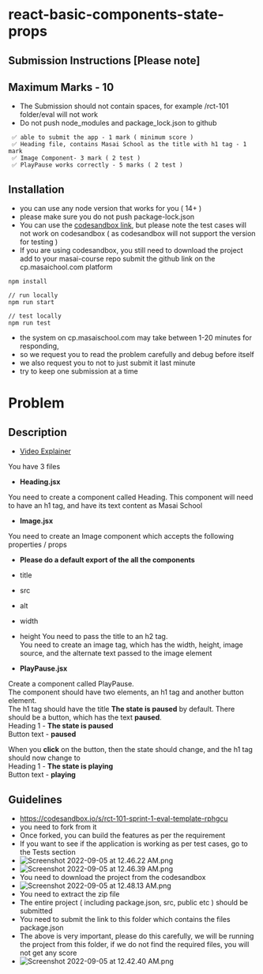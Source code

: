 # react-basic-components-state-props

## Submission Instructions [Please note]

## Maximum Marks - 10

- The Submission should not contain spaces, for example /rct-101 folder/eval will not work
- Do not push node_modules and package_lock.json to github

```
 ✅ able to submit the app - 1 mark ( minimum score )
 ✅ Heading file, contains Masai School as the title with h1 tag - 1 mark
 ✅ Image Component- 3 mark ( 2 test )
 ✅ PlayPause works correctly - 5 marks ( 2 test )
```

## Installation

- you can use any node version that works for you ( 14+ )
- please make sure you do not push package-lock.json
- You can use the [codesandbox link](https://codesandbox.io/s/rct-101-sprint-1-eval-template-rphgcu), but please note the test cases will not work on codesandbox ( as codesandbox will not support the version for testing )
- If you are using codesandbox, you still need to download the project add to your masai-course repo submit the github link on the cp.masaichool.com platform

```
npm install

// run locally
npm run start

// test locally
npm run test

```

- the system on cp.masaischool.com may take between 1-20 minutes for responding,
- so we request you to read the problem carefully and debug before itself
- we also request you to not to just submit it last minute
- try to keep one submission at a time

# Problem

## Description

- [Video Explainer](https://masai-course.s3.ap-south-1.amazonaws.com/material/videos/35157/9DizeCI7zGJwbu4jdPxHTS4gtSgKNqA8ljbRnZkI.mp4)

You have 3 files

- **Heading.jsx**

You need to create a component called Heading. This component will need to have an h1 tag, and have its text content as Masai School

- **Image.jsx**

You need to create an Image component which accepts the following properties / props

- **Please do a default export of the all the components**

- title
- src
- alt
- width
- height
  You need to pass the title to an h2 tag.  
  You need to create an image tag, which has the width, height, image source, and the alternate text passed to the image element

- **PlayPause.jsx**

Create a component called PlayPause.  
The component should have two elements, an h1 tag and another button element.  
The h1 tag should have the title **The state is paused** by default. There should be a button, which has the text **paused**.  
Heading 1 - **The state is paused**  
Button text - **paused**

When you **click** on the button, then the state should change, and the h1 tag should now change to  
Heading 1 - **The state is playing**  
Button text - **playing**

## Guidelines

- https://codesandbox.io/s/rct-101-sprint-1-eval-template-rphgcu
- you need to fork from it
- Once forked, you can build the features as per the requirement
- If you want to see if the application is working as per test cases, go to the Tests section
- ![Screenshot 2022-09-05 at 12.46.22 AM.png](https://masai-course.s3.ap-south-1.amazonaws.com/editor/uploads/2022-09-05/Screenshot%202022-09-05%20at%2012.46.22%20AM_785315.png)
- ![Screenshot 2022-09-05 at 12.46.39 AM.png](https://masai-course.s3.ap-south-1.amazonaws.com/editor/uploads/2022-09-05/Screenshot%202022-09-05%20at%2012.46.39%20AM_802421.png)
- You need to download the project from the codesandbox
- ![Screenshot 2022-09-05 at 12.48.13 AM.png](https://masai-course.s3.ap-south-1.amazonaws.com/editor/uploads/2022-09-05/Screenshot%202022-09-05%20at%2012.48.13%20AM_319418.png)
- You need to extract the zip file
- The entire project ( including package.json, src, public etc ) should be submitted
- You need to submit the link to this folder which contains the files package.json
- The above is very important, please do this carefully, we will be running the project from this folder, if we do not find the required files, you will not get any score
- ![Screenshot 2022-09-05 at 12.42.40 AM.png](https://masai-course.s3.ap-south-1.amazonaws.com/editor/uploads/2022-09-05/Screenshot%202022-09-05%20at%2012.42.40%20AM_978564.png)

